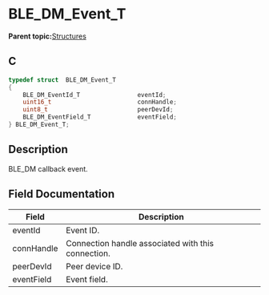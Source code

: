 # BLE\_DM\_Event\_T

**Parent topic:**[Structures](GUID-089F5ADB-7173-4AA0-8859-7929BE804A1D.md)

## C

```c
typedef struct  BLE_DM_Event_T
{
    BLE_DM_EventId_T                eventId;
    uint16_t                        connHandle;
    uint8_t                         peerDevId;
    BLE_DM_EventField_T             eventField;
} BLE_DM_Event_T;
```

## Description

BLE\_DM callback event.

## Field Documentation

|Field|Description|
|-----|-----------|
|eventId|Event ID.|
|connHandle|Connection handle associated with this connection.|
|peerDevId|Peer device ID.|
|eventField|Event field.|

